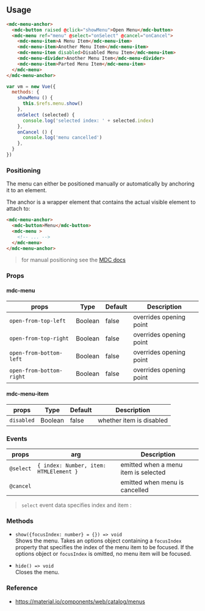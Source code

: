 ## Usage

```html
<mdc-menu-anchor>
  <mdc-button raised @click="showMenu">Open Menu</mdc-button>
  <mdc-menu ref="menu" @select="onSelect" @cancel="onCancel">
    <mdc-menu-item>A Menu Item</mdc-menu-item>
    <mdc-menu-item>Another Menu Item</mdc-menu-item>
    <mdc-menu-item disabled>Disabled Menu Item</mdc-menu-item>
    <mdc-menu-divider>Another Menu Item</mdc-menu-divider>
    <mdc-menu-item>Parted Menu Item</mdc-menu-item>
  </mdc-menu>
</mdc-menu-anchor>
```

```javascript
var vm = new Vue({
  methods: {
    showMenu () {
      this.$refs.menu.show()
    },
    onSelect (selected) {
      console.log('selected index: ' + selected.index)
    },
    onCancel () {
      console.log('menu cancelled')
    },
  }
})
```

### Positioning

The menu can either be positioned manually or automatically by anchoring it to an element.

The anchor is a wrapper element that contains the actual visible element to attach to:

```html
<mdc-menu-anchor>
  <mdc-button>Menu</mdc-button>
  <mdc-menu >
    <!-- ... -->
  </mdc-menu>
</mdc-menu-anchor>
```

> for manual positioning see the [MDC docs](https://material.io/components/web/catalog/menus/#manual-positioning)


### Props

#### mdc-menu

| props | Type | Default | Description |
|-------|------|---------|-------------|
|`open-from-top-left`|Boolean| false | overrides opening point |
|`open-from-top-right`|Boolean| false | overrides opening point |
|`open-from-bottom-left`|Boolean| false | overrides opening point |
|`open-from-bottom-right`|Boolean| false | overrides opening point |

#### mdc-menu-item
| props | Type | Default | Description |
|-------|------|---------|-------------|
|`disabled`|Boolean| false | whether item is disabled |



### Events 
| props | arg | Description |
|-------|-----|-------------|
|`@select`| `{ index: Number, item: HTMLElement }` | emitted when a menu item is selected   |
|`@cancel`| | emitted when menu is cancelled   |

> `select` event data specifies index and item :  


### Methods

- `show({focusIndex: number} = {}) => void`  
Shows the menu. Takes an options object containing a `focusIndex` property that 
specifies the index of the menu item to be focused.
If the options object or `focusIndex` is omitted, no menu item will be focused.

- `hide() => void`  
Closes the menu.

### Reference
- <https://material.io/components/web/catalog/menus>
